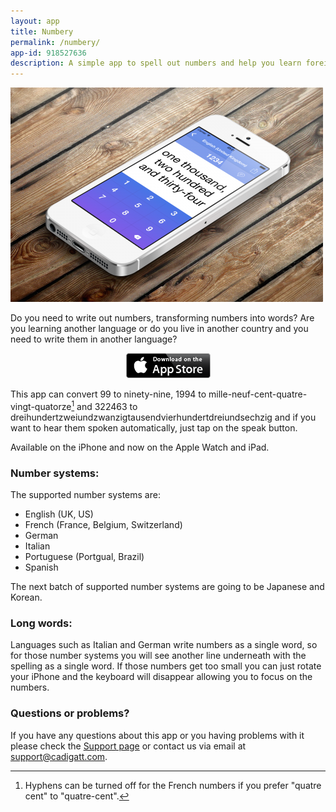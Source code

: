```yaml
---
layout: app
title: Numbery
permalink: /numbery/
app-id: 918527636
description: A simple app to spell out numbers and help you learn foreign languages.
---
```

![Numbery product](/assets/images/numbery/product.png)

Do you need to write out numbers, transforming numbers into words? Are you learning another language or do you live in another country and you need to write them in another language?

<p style="text-align: center;"><a href="https://appstore.com/robclarke/numberynumberconverter"><img class="aligncenter" title="Available on the iPhone App Store" alt="Available on the iPhone App Store" src="/assets/images/Download_on_the_App_Store_Badge_US-UK_135x40.png" width="135" height="40"></a></p>

This app can convert 99 to ninety-nine, 1994 to mille-neuf-cent-quatre-vingt-quatorze[^hyphens] and 322463 to dreihundertzweiundzwanzigtausendvierhundertdreiundsechzig and if you want to hear them spoken automatically, just tap on the speak button.

Available on the iPhone and now on the Apple Watch and iPad.

### Number systems:

The supported number systems are:

- English (UK, US)
- French (France, Belgium, Switzerland)
- German
- Italian
- Portuguese (Portgual, Brazil)
- Spanish

The next batch of supported number systems are going to be Japanese and Korean.

### Long words:

Languages such as Italian and German write numbers as a single word, so for those number systems you will see another line underneath with the spelling as a single word. If those numbers get too small you can just rotate your iPhone and the keyboard will disappear allowing you to focus on the numbers.

### Questions or problems?

If you have any questions about this app or you having problems with it please check the [Support page](/numbery/support/) or contact us via email at [support@cadigatt.com](mailto:support@cadigatt.com).

[^hyphens]: Hyphens can be turned off for the French numbers if you prefer "quatre cent" to "quatre-cent".
